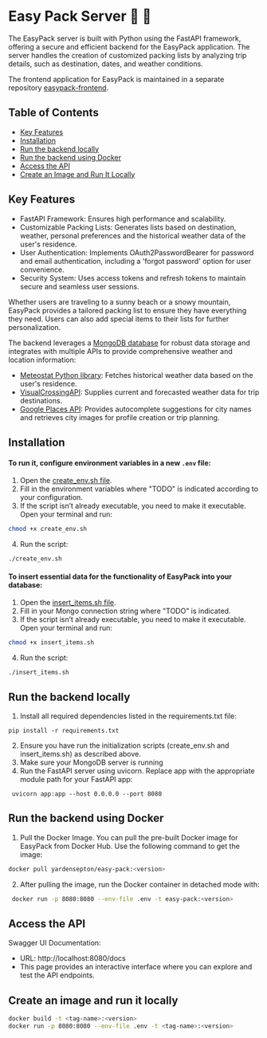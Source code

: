 # Easy Pack Server :luggage: :memo:

The EasyPack server is built with Python using the FastAPI framework, offering a secure and efficient backend for the EasyPack application.
The server handles the creation of customized packing lists by analyzing trip details, such as destination, dates, and weather conditions.

The frontend application for EasyPack is maintained in a separate repository [easypack-frontend](https://github.com/yardensepton/easypack-frontend).

## Table of Contents
* [Key Features](#key-features)
* [Installation](#installation)
* [Run the backend locally](#Run-the-backend-locally)
* [Run the backend using Docker](#Run-the-backend-using-Docker)
* [Access the API](#access-the-api)
* [Create an Image and Run It Locally](#create-an-image-and-run-it-locally)


## Key Features	

* FastAPI Framework: Ensures high performance and scalability.
* Customizable Packing Lists: Generates lists based on destination, weather, personal preferences and the historical weather data of the user's residence.
* User Authentication: Implements OAuth2PasswordBearer for password and email authentication, including a 'forgot password' option for user convenience.
* Security System: Uses access tokens and refresh tokens to maintain secure and seamless user sessions.

Whether users are traveling to a sunny beach or a snowy mountain, EasyPack provides a tailored packing list to ensure they have everything they need.
Users can also add special items to their lists for further personalization.

The backend leverages a [MongoDB database](https://www.mongodb.com/) for robust data storage and integrates with multiple APIs
to provide comprehensive weather and location information:

* [Meteostat Python library](https://dev.meteostat.net/python/): Fetches historical weather data based on the user's residence.
* [VisualCrossingAPI](https://www.visualcrossing.com/): Supplies current and forecasted weather data for trip destinations.
* [Google Places API](https://developers.google.com/maps/documentation/places/web-service/overview): Provides autocomplete suggestions for city names and retrieves city images for profile creation or trip planning.


## Installation

#### To run it, configure environment variables in a new `.env` file:
1. Open the [create_env.sh file](create_env.sh). 
2. Fill in the environment variables where "TODO" is indicated according to your configuration. 
3. If the script isn’t already executable, you need to make it executable. Open your terminal and run:
```bash
chmod +x create_env.sh
```
4. Run the script:
```
./create_env.sh
``` 

#### To insert essential data for the functionality of EasyPack into your database:
1. Open the [insert_items.sh file](insert_items.sh). 
2. Fill in your Mongo connection string where "TODO" is indicated.
3. If the script isn’t already executable, you need to make it executable. Open your terminal and run:
```bash
chmod +x insert_items.sh
```
4. Run the script:
```
./insert_items.sh
``` 


## Run the backend locally
1. Install all required dependencies listed in the requirements.txt file:
```
pip install -r requirements.txt
```
2. Ensure you have run the initialization scripts (create_env.sh and insert_items.sh) as described above.
3. Make sure your MongoDB server is running
4. Run the FastAPI server using uvicorn. Replace app with the appropriate module path for your FastAPI app:
```
 uvicorn app:app --host 0.0.0.0 --port 8080  
```
## Run the backend using Docker
1. Pull the Docker Image.
You can pull the pre-built Docker image for EasyPack from Docker Hub. Use the following command to get the image:
```bash
docker pull yardensepton/easy-pack:<version>
```
2. After pulling the image, run the Docker container in detached mode with:
```bash
 docker run -p 8080:8080 --env-file .env -t easy-pack:<version> 
```
## Access the API
Swagger UI Documentation:
* URL: http://localhost:8080/docs
* This page provides an interactive interface where you can explore and test the API endpoints.

## Create an image and run it locally
```bash
docker build -t <tag-name>:<version>
docker run -p 8080:8080 --env-file .env -t <tag-name>:<version>
```
